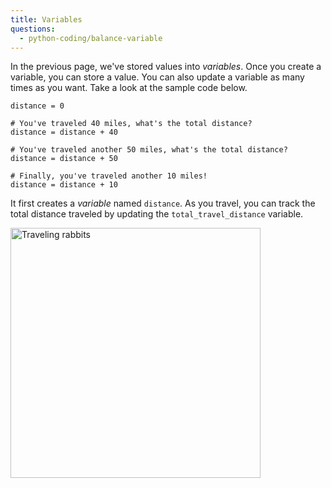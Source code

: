 ```yaml
---
title: Variables
questions:
  - python-coding/balance-variable
---
```


In the previous page, we've stored values into _variables_. Once you create a variable, you can store a value. You can also update a variable as many times as you want. Take a look at the sample code below.

```
distance = 0

# You've traveled 40 miles, what's the total distance?
distance = distance + 40

# You've traveled another 50 miles, what's the total distance?
distance = distance + 50

# Finally, you've traveled another 10 miles!
distance = distance + 10
```

It first creates a _variable_ named `distance`. As you travel, you can track the total distance traveled by updating the `total_travel_distance` variable.

<img src="https://accy570-fa2020-course-site-assets.s3-us-west-2.amazonaws.com/images/rabbit-travel-01.png" alt="Traveling rabbits" width="400" />
